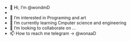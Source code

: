 - 👋 Hi, I’m @wondmD
- 
- 👀 I’m interested in Programing and art
- 🌱 I’m currently learning Cmputer science and engineering
- 💞️ I’m looking to collaborate on ...
- 📫 How to reach me telegram -> @wonaaD

<!---
wondmD/wondmD is a ✨ special ✨ repository because its `README.md` (this file) appears on your GitHub profile.
You can click the Preview link to take a look at your changes.
--->
